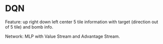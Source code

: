 # DQN

Feature: up right down left center 5 tile information with target (direction out of 5 tile) and bomb info.

Network: MLP with Value Stream and Advantage Stream.